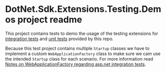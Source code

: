 ﻿# DotNet.Sdk.Extensions.Testing.Demos project readme

This project contains tests to demo the usage of the testing extensions for [integration tests](/README.md#for-integration-tests) and [unit tests](/README.md#for-unit-tests) provided by this repo.

Because this test project contains multiple `Startup` classes we have to implement a custom `WebApplicationFactory` class to make sure we cam use the intended `Startup` class for each scenario. For more information read [Notes on WebApplicationFactory regarding asp.net integration tests](/docs/integration-tests/web-application-factory.md).
